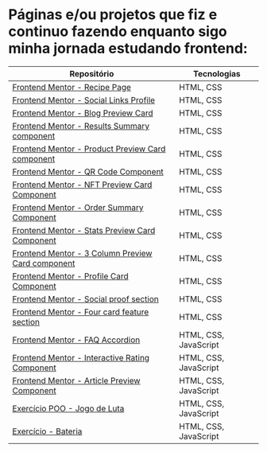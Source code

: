 # Páginas e/ou projetos que fiz e continuo fazendo enquanto sigo minha jornada estudando frontend:

|Repositório|Tecnologias|
|---|---|
|[Frontend Mentor - Recipe Page](https://github.com/carlsgabriel/estudos-Frontend/tree/98ce16f1018a4ecfe362d76c16cb813c8647c38a/Frontend%20Mentor%20-%20Recipe%20Page)| HTML, CSS |
|[Frontend Mentor - Social Links Profile](https://github.com/carlsgabriel/estudos-Frontend/tree/7a454d206512a4344fd53278201f3ec583c842e4/Frontend%20Mentor%20-%20Social%20Links%20Profile)| HTML, CSS |
|[Frontend Mentor - Blog Preview Card](https://github.com/carlsgabriel/estudos-Frontend/tree/af7f427dcc8d2729bd5f68f8b0261959fe1fac07/Frontend%20Mentor%20-%20Blog%20preview%20card)| HTML, CSS |
|[Frontend Mentor - Results Summary component](https://github.com/carlsgabriel/estudos-Frontend/tree/38ce9d30039846ae70e8a00d5d32076ead8d2304/Frontend%20Mentor%20-%20Results%20summary%20component)| HTML, CSS |
|[Frontend Mentor - Product Preview Card component](https://github.com/carlsgabriel/estudos-Frontend/tree/f916426cc87f1b6f16c8d51e7f611f83f0fe5e62/Frontend%20Mentor%20-%20Product%20preview%20card%20component)| HTML, CSS |
|[Frontend Mentor - QR Code Component](https://github.com/carlsgabriel/estudos-Frontend/tree/ede9801e66336918bc222783bdbd0f8b346eff5f/Frontend%20Mentor%20-%20QR%20code%20component)| HTML, CSS |
|[Frontend Mentor - NFT Preview Card Component](https://github.com/carlsgabriel/estudos-Frontend/tree/bf621340623f4bf7632a40b12c80b77b87937281/Frontend%20Mentor%20-%20NFT%20preview%20card%20component)| HTML, CSS |
|[Frontend Mentor - Order Summary Component](https://github.com/carlsgabriel/estudos-Frontend/tree/8a542a8300c9818c66a69d3ecaca3737ba463aba/Frontend%20Mentor%20-%20Order%20summary%20component)| HTML, CSS |
|[Frontend Mentor - Stats Preview Card Component](https://github.com/carlsgabriel/estudos-Frontend/tree/250389a19cbb647cca84bfc92d9afcf4f1cabd2b/Frontend%20Mentor%20-%20Stats%20preview%20card%20component)| HTML, CSS |
|[Frontend Mentor - 3 Column Preview Card component](https://github.com/carlsgabriel/estudos-Frontend/tree/4e0564a4fbe9e17534b6ade258dc94ad30680a51/Frontend%20Mentor%20-%203%20Column%20preview%20card%20component)| HTML, CSS |
|[Frontend Mentor - Profile Card Component](https://github.com/carlsgabriel/estudos-Frontend/tree/265caee9c6d5e352bcc9ca31f34dab768b981706/Frontend%20Mentor%20-%20Profile%20Card%20Component)| HTML, CSS |
|[Frontend Mentor - Social proof section](https://github.com/carlsgabriel/estudos-Frontend/tree/e96e234eaa997e123abf8d1be1ba2a2aaafa44e8/Frontend%20Mentor%20-%20Social%20proof%20section)| HTML, CSS |
|[Frontend Mentor - Four card feature section](https://github.com/carlsgabriel/estudos-Frontend/tree/834f50e2ab9e0aeedb7683b77a9d18dc8dfd7d39/Frontend%20Mentor%20-%20Four%20Card%20Feature%20Section)| HTML, CSS |
|[Frontend Mentor - FAQ Accordion](https://github.com/carlsgabriel/estudos-Frontend/tree/b8b8ee1a7f296c962b0be90a8b0bfc2482e27ea7/Frontend%20Mentor%20-%20FAQ%20Accordion)| HTML, CSS, JavaScript |
|[Frontend Mentor - Interactive Rating Component](https://github.com/carlsgabriel/estudos-Frontend/tree/314a715a3e65ee66e3a6f9e5b6bdbd4091076606/Frontend%20Mentor%20-%20Interactive%20Rating%20Component)| HTML, CSS, JavaScript |
|[Frontend Mentor - Article Preview Component](https://github.com/carlsgabriel/estudos-Frontend/tree/901523d887d8317fdc9db6e2501c6906bac89cf5/Frontend%20Mentor%20-%20Article%20Preview%20Component)| HTML, CSS, JavaScript |
|[Exercício POO - Jogo de Luta](https://github.com/carlsgabriel/estudos-Frontend/tree/fbe878bdcc5087133c31d980989365e465c9526a/Exerc%C3%ADcio%20POO%20-%20Jogo%20de%20Luta)| HTML, CSS, JavaScript |
|[Exercício - Bateria](https://github.com/carlsgabriel/estudos-Frontend/tree/de42660a0189fb942eff6b67f6fc0b8aa6d04224/Exerc%C3%ADcio%20-%20Bateria)| HTML, CSS, JavaScript |
